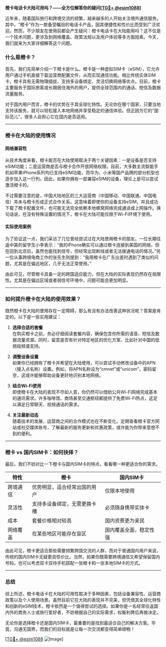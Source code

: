 **橙卡电话卡大陆可用吗？——全方位解答你的疑问[[TG💪+ @esim1088](https://t.me/s/esim1088)]**

近年来，随着国际旅行和跨境交流的频繁，越来越多的人开始关注境外通信服务。其中，“橙卡”作为一款备受瞩目的电话卡产品，因其便捷性和性价比而受到广泛欢迎。然而，不少朋友在使用前都会产生疑问：橙卡电话卡在大陆能用吗？这不仅是一个技术问题，更涉及到网络覆盖、政策法规以及用户体验等多方面因素。今天，我们就来为大家详细解答这个问题。

### 什么是橙卡？

首先，我们先简单介绍一下橙卡是什么。橙卡是一种虚拟SIM卡（eSIM），它允许用户通过手机直接下载运营商配置文件，从而实现通信功能。相比传统实体SIM卡，橙卡具有无需物理插拔、支持多设备绑定、灵活切换网络等优点。目前，橙卡主要服务于国际旅客或长期居住海外的用户，提供全球范围内的通话、短信及数据流量服务。

对于国内用户而言，橙卡的优势在于其全球化特性。无论你在哪个国家，只要当地支持该服务，就可以轻松接入本地网络并享受稳定的通信体验。但正因为它的“国际范儿”，很多人会担心它在国内是否适用。

---

### 橙卡在大陆的使用情况

#### 网络兼容性

从技术角度来看，橙卡能否在大陆使用取决于两个关键因素：一是设备是否支持eSIM功能；二是运营商是否与橙卡合作开放网络权限。目前，大多数主流智能手机如苹果iPhone系列均已支持eSIM功能，而华为、小米等国产品牌的部分机型也逐步加入这一行列。因此，如果你拥有一部兼容eSIM的设备，理论上是可以尝试激活橙卡的。

不过需要注意的是，中国大陆地区的三大运营商（中国移动、中国联通、中国电信）并未与橙卡形成正式合作关系。这意味着即使你的设备支持eSIM，并且成功下载了橙卡配置文件，也可能无法完全依赖本地蜂窝网络完成通话或上网操作。换句话说，在没有特殊设置的情况下，橙卡在大陆可能仅限于Wi-Fi环境下使用。

#### 实际使用案例

为了验证这一点，我们采访了几位曾经尝试过在大陆使用橙卡的朋友。一位长期往返中美的留学生小李表示：“我的iPhone确实可以通过橙卡连接到美国的网络，但在回到北京后，虽然也能找到信号，但经常出现断线或者无法拨通电话的情况。”另一位从事跨境电商工作的张先生则提到：“我用橙卡在广东出差时遇到了类似的问题，尤其是在偏远地区，几乎无法正常使用。”

由此可见，尽管橙卡具备一定的跨国适应能力，但在大陆的实际表现仍然存在局限性。尤其是在偏远区域或者弱信号环境中，问题可能会更加明显。

---

### 如何提升橙卡在大陆的使用效果？

既然橙卡在大陆的使用存在一定障碍，那么有没有办法改善这种状况呢？答案是肯定的。以下是一些实用建议：

1. **选择合适的套餐**  
   在购买橙卡之前，务必仔细阅读套餐内容，确保包含你所需的语音、短信及数据流量资源。同时，留意是否有针对特定地区的优化方案，比如针对中国的低频段频谱支持。

2. **调整设备设置**  
   如果你已经拥有了橙卡并希望在大陆使用，可以尝试手动修改设备中的APN（接入点名称）设置。例如，将APN名称设为“cmnet”或“unicom”，密码留空，这或许能够帮助设备更好地识别本地网络。

3. **结合Wi-Fi使用**  
   即使橙卡在大陆的表现不尽如人意，你仍然可以借助公共Wi-Fi网络完成基本的通讯需求。许多咖啡馆、商场甚至交通枢纽都提供了免费Wi-Fi热点，这足以满足日常聊天、视频通话的需求。

4. **关注最新动态**  
   随着技术的发展，运营商之间的合作模式也在不断变化。定期查看橙卡官方网站或社交媒体账号，了解最新的服务更新和优惠政策，或许能为你带来意想不到的便利。

---

### 橙卡 vs 国内SIM卡：如何抉择？

最后，我们不妨对比一下橙卡与国内SIM卡的特点，看看哪一种更适合你的需求。

| 特性          | 橙卡                              | 国内SIM卡                       |
|---------------|-----------------------------------|----------------------------------|
| 跨境通信      | 优势明显，适合经常出国的用户       | 仅限本地使用                     |
| 灵活性        | 支持多设备绑定，无需更换卡槽         | 必须随身携带实体卡               |
| 成本           | 套餐价格相对较高                   | 国内资费更为亲民                 |
| 网络覆盖      | 在某些地区可能存在盲区             | 国内覆盖全面，稳定性强            |

由此可见，橙卡更适合那些需要频繁跨国交流的人群，而对于普通国内用户来说，传统的国内SIM卡无疑更具性价比。当然，如果你既需要跨境通信又希望保留国内号码，也可以考虑双卡双待手机搭配一张橙卡和一张本地SIM卡的方式。

---

### 总结

综上所述，橙卡电话卡在大陆的可用性取决于多种因素，包括设备兼容性、运营商政策以及个人使用场景。虽然目前它在大陆的表现并不完美，但凭借其全球化特性和创新的eSIM技术，橙卡依然是一个值得尝试的选择。如果你是一名经常往返国内外的商务人士或旅行爱好者，不妨根据自己的实际需求，权衡利弊后再做决定。

无论你是选择橙卡还是国内SIM卡，最重要的是找到最适合自己的解决方案。毕竟，沟通无国界，而我们的目标就是让每一次交流都变得简单顺畅！

[[TG💪+ @esim1088](https://t.me/s/esim1088) ![Image](https://i.postimg.cc/4NQfJmqS/Snipaste-2025-05-13-00-14-12.png)]